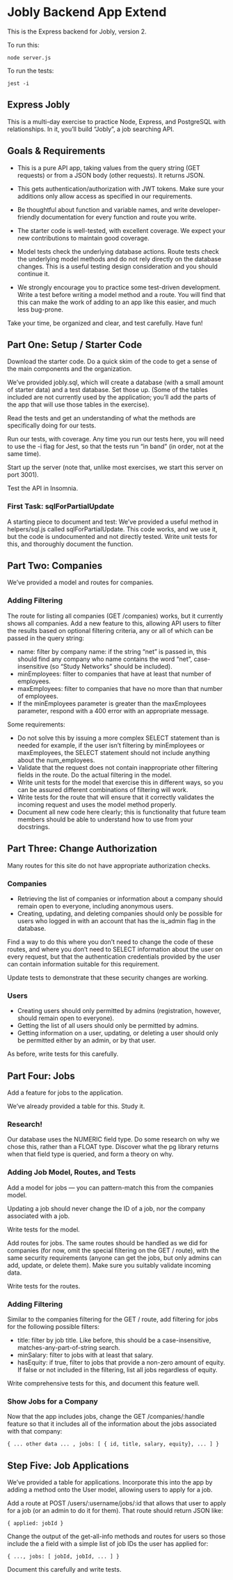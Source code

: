 # Jobly Backend App Extend

This is the Express backend for Jobly, version 2.

To run this:

    node server.js
    
To run the tests:

    jest -i

## Express Jobly
This is a multi-day exercise to practice Node, Express, and PostgreSQL with relationships. In it, you’ll build “Jobly”, a job searching API.

## Goals & Requirements
- This is a pure API app, taking values from the query string (GET requests) or from a JSON body (other requests). It returns JSON.
- This gets authentication/authorization with JWT tokens. Make sure your additions only allow access as specified in our requirements.

- Be thoughtful about function and variable names, and write developer-friendly documentation for every function and route you write.

- The starter code is well-tested, with excellent coverage. We expect your new contributions to maintain good coverage.

- Model tests check the underlying database actions. Route tests check the underlying model methods and do not rely directly on the database changes. This is a useful testing design consideration and you should continue it.

- We strongly encourage you to practice some test-driven development. Write a test before writing a model method and a route. You will find that this can make the work of adding to an app like this easier, and much less bug-prone.

Take your time, be organized and clear, and test carefully. Have fun!

## Part One: Setup / Starter Code
Download the starter code. Do a quick skim of the code to get a sense of the main components and the organization.

We’ve provided jobly.sql, which will create a database (with a small amount of starter data) and a test database. Set those up. (Some of the tables included are not currently used by the application; you’ll add the parts of the app that will use those tables in the exercise).

Read the tests and get an understanding of what the methods are specifically doing for our tests.

Run our tests, with coverage. Any time you run our tests here, you will need to use the -i flag for Jest, so that the tests run “in band” (in order, not at the same time).

Start up the server (note that, unlike most exercises, we start this server on port 3001).

Test the API in Insomnia.

### First Task: sqlForPartialUpdate
A starting piece to document and test:
We’ve provided a useful method in helpers/sql.js called sqlForPartialUpdate. This code works, and we use it, but the code is undocumented and not directly tested. Write unit tests for this, and thoroughly document the function.

## Part Two: Companies
We’ve provided a model and routes for companies.

### Adding Filtering
The route for listing all companies (GET /companies) works, but it currently shows all companies. Add a new feature to this, allowing API users to filter the results based on optional filtering criteria, any or all of which can be passed in the query string:
- name: filter by company name: if the string “net” is passed in, this should find any company who name contains the word “net”, case-insensitive (so “Study Networks” should be included).
- minEmployees: filter to companies that have at least that number of employees.
- maxEmployees: filter to companies that have no more than that number of employees.
- If the minEmployees parameter is greater than the maxEmployees parameter, respond with a 400 error with an appropriate message.

Some requirements:
- Do not solve this by issuing a more complex SELECT statement than is needed for example, if the user isn’t filtering by minEmployees or maxEmployees, the SELECT statement should not include anything about the num_employees.
- Validate that the request does not contain inappropriate other filtering fields in the route. Do the actual filtering in the model.
- Write unit tests for the model that exercise this in different ways, so you can be assured different combinations of filtering will work.
- Write tests for the route that will ensure that it correctly validates the incoming request and uses the model method properly.
- Document all new code here clearly; this is functionality that future team members should be able to understand how to use from your docstrings.

## Part Three: Change Authorization
Many routes for this site do not have appropriate authorization checks.

### Companies
- Retrieving the list of companies or information about a company should remain open to everyone, including anonymous users.
- Creating, updating, and deleting companies should only be possible for users who logged in with an account that has the is_admin flag in the database.

Find a way to do this where you don’t need to change the code of these routes, and where you don’t need to SELECT information about the user on every request, but that the authentication credentials provided by the user can contain information suitable for this requirement.

Update tests to demonstrate that these security changes are working.

### Users
- Creating users should only permitted by admins (registration, however, should remain open to everyone).
- Getting the list of all users should only be permitted by admins.
- Getting information on a user, updating, or deleting a user should only be permitted either by an admin, or by that user.

As before, write tests for this carefully.

## Part Four: Jobs
Add a feature for jobs to the application.

We’ve already provided a table for this. Study it.

### Research!
Our database uses the NUMERIC field type. Do some research on why we chose this, rather than a FLOAT type. Discover what the pg library returns when that field type is queried, and form a theory on why.

### Adding Job Model, Routes, and Tests
Add a model for jobs — you can pattern-match this from the companies model.

Updating a job should never change the ID of a job, nor the company associated with a job.

Write tests for the model.

Add routes for jobs. The same routes should be handled as we did for companies (for now, omit the special filtering on the GET / route), with the same security requirements (anyone can get the jobs, but only admins can add, update, or delete them). Make sure you suitably validate incoming data.

Write tests for the routes.

### Adding Filtering
Similar to the companies filtering for the GET / route, add filtering for jobs for the following possible filters:
- title: filter by job title. Like before, this should be a case-insensitive, matches-any-part-of-string search.
- minSalary: filter to jobs with at least that salary.
- hasEquity: if true, filter to jobs that provide a non-zero amount of equity. If false or not included in the filtering, list all jobs regardless of equity.

Write comprehensive tests for this, and document this feature well.

### Show Jobs for a Company
Now that the app includes jobs, change the GET /companies/:handle feature so that it includes all of the information about the jobs associated with that company:
```
{ ... other data ... , jobs: [ { id, title, salary, equity}, ... ] }
```

## Step Five: Job Applications
We’ve provided a table for applications. Incorporate this into the app by adding a method onto the User model, allowing users to apply for a job.

Add a route at POST /users/:username/jobs/:id that allows that user to apply for a job (or an admin to do it for them). That route should return JSON like:
```
{ applied: jobId }
```

Change the output of the get-all-info methods and routes for users so those include the a field with a simple list of job IDs the user has applied for:
```
{ ..., jobs: [ jobId, jobId, ... ] }
```

Document this carefully and write tests.